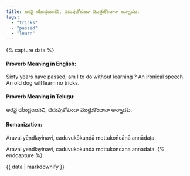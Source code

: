 ```yaml
---
title: అరవై యేండ్లయినవి, చదువుకోకుండా మొత్తుకొంచానా అన్నాడట.
tags:
  - "tricks"
  - "passed"
  - "learn"
---
```


{% capture data %}
#### Proverb Meaning in English:
Sixty years have passed; am I to do without learning ?
An ironical speech.
An old dog will learn no tricks.

#### Proverb Meaning in Telugu:
అరవై యేండ్లయినవి, చదువుకోకుండా మొత్తుకొంచానా అన్నాడట.

#### Romanization:
Aravai yēṇḍlayinavi, caduvukōkuṇḍā mottukon̄cānā annāḍaṭa.

Aravai yendlayinavi, caduvukokunda mottukoncana annadata.
{% endcapture %}

{{ data | markdownify }}

